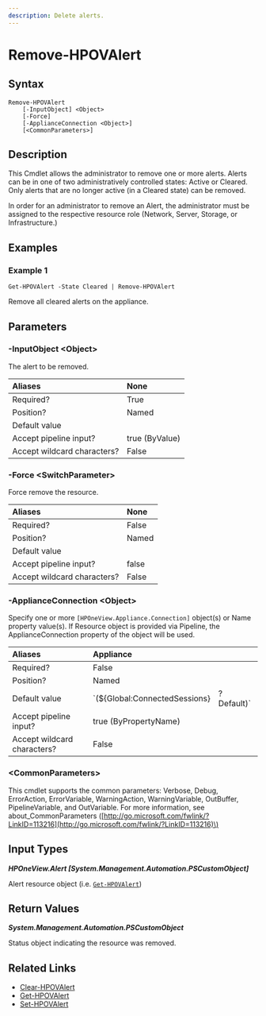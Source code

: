 ```yaml
---
description: Delete alerts.
---
```


# Remove-HPOVAlert

## Syntax

```text
Remove-HPOVAlert
    [-InputObject] <Object>
    [-Force]
    [-ApplianceConnection <Object>]
    [<CommonParameters>]
```

## Description

This Cmdlet allows the administrator to remove one or more alerts. Alerts can be in one of two administratively controlled states: Active or Cleared. Only alerts that are no longer active \(in a Cleared state\) can be removed.

In order for an administrator to remove an Alert, the administrator must be assigned to the respective resource role \(Network, Server, Storage, or Infrastructure.\)

## Examples

### Example 1

```text
Get-HPOVAlert -State Cleared | Remove-HPOVAlert
```

Remove all cleared alerts on the appliance.

## Parameters

### -InputObject &lt;Object&gt;

The alert to be removed.

| Aliases | None |
| :--- | :--- |
| Required? | True |
| Position? | Named |
| Default value |  |
| Accept pipeline input? | true \(ByValue\) |
| Accept wildcard characters? | False |

### -Force &lt;SwitchParameter&gt;

Force remove the resource.

| Aliases | None |
| :--- | :--- |
| Required? | False |
| Position? | Named |
| Default value |  |
| Accept pipeline input? | false |
| Accept wildcard characters? | False |

### -ApplianceConnection &lt;Object&gt;

Specify one or more `[HPOneView.Appliance.Connection]` object\(s\) or Name property value\(s\). If Resource object is provided via Pipeline, the ApplianceConnection property of the object will be used.

| Aliases | Appliance |  |
| :--- | :--- | :--- |
| Required? | False |  |
| Position? | Named |  |
| Default value | \`\(${Global:ConnectedSessions} | ? Default\)\` |
| Accept pipeline input? | true \(ByPropertyName\) |  |
| Accept wildcard characters? | False |  |

### &lt;CommonParameters&gt;

This cmdlet supports the common parameters: Verbose, Debug, ErrorAction, ErrorVariable, WarningAction, WarningVariable, OutBuffer, PipelineVariable, and OutVariable. For more information, see about\_CommonParameters \([http://go.microsoft.com/fwlink/?LinkID=113216](http://go.microsoft.com/fwlink/?LinkID=113216)\)

## Input Types

_**HPOneView.Alert \[System.Management.Automation.PSCustomObject\]**_

Alert resource object \(i.e. [`Get-HPOVAlert`](get-hpovalert.md)\)

## Return Values

_**System.Management.Automation.PSCustomObject**_

Status object indicating the resource was removed.

## Related Links

* [Clear-HPOVAlert]()
* [Get-HPOVAlert](get-hpovalert.md)
* [Set-HPOVAlert](set-hpovalert.md)

